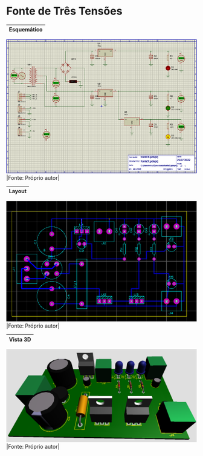 # Fonte de Três Tensões
|Esquemático|
|:---------:|
![Esquematico](https://github.com/vyniexec/fonte3t/blob/main/Esquemático.PNG)
|Fonte: Próprio autor|

|Layout|
|:---------:|
![Layout](https://github.com/vyniexec/fonte3t/blob/main/Layout.PNG)
|Fonte: Próprio autor|

|Vista 3D|
|:---------:|
![Vista3D](https://github.com/vyniexec/fonte3t/blob/main/3D.PNG)
|Fonte: Próprio autor|
